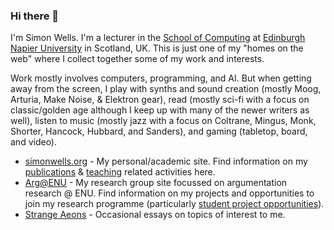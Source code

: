 ### Hi there 👋

I'm Simon Wells. I'm a lecturer in the [School of Computing](https://www.napier.ac.uk/about-us/our-schools/school-of-computing) at [Edinburgh Napier University](https://www.napier.ac.uk) in Scotland, UK. This is just one of my "homes on the web" where I collect together some of my work and interests. 

Work mostly involves computers, programming, and AI. But when getting away from the screen, I play with synths and sound creation (mostly Moog, Arturia, Make Noise, & Elektron gear), read (mostly sci-fi with a focus on classic/golden age although I keep up with many of the newer writers as well), listen to music (mostly jazz with a focus on Coltrane, Mingus, Monk, Shorter, Hancock, Hubbard, and Sanders), and gaming (tabletop, board, and video).

- [simonwells.org](http://www.simonwells.org) - My personal/academic site. Find information on my [publications](http://www.simonwells.org/publications/) & [teaching](http://www.simonwells.org/teaching/) related activities here.
- [Arg@ENU](http://arg.napier.ac.uk) - My research group site focussed on argumentation research @ ENU. Find information on my projects and opportunities to join my research programme (particularly [student project opportunities](http://arg.napier.ac.uk/admin/studentprojects/)).
- [Strange Aeons](http://www.strangeaeons.org) - Occasional essays on topics of interest to me.


<!--
**siwells/siwells** is a ✨ _special_ ✨ repository because its `README.md` (this file) appears on your GitHub profile.

Here are some ideas to get you started:

- 🔭 I’m currently working on ...
- 🌱 I’m currently learning ...
- 👯 I’m looking to collaborate on ...
- 🤔 I’m looking for help with ...
- 💬 Ask me about ...
- 📫 How to reach me: ...
- 😄 Pronouns: ...
- ⚡ Fun fact: ...
-->
